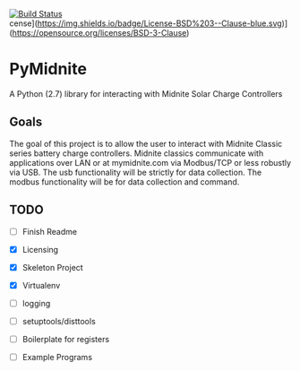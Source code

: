 [![Build Status](https://travis-ci.org/CenSEPS/pymidnite.svg?branch=master)](https://travis-ci.org/CenSEPS/pymidnite)  
cense](https://img.shields.io/badge/License-BSD%203--Clause-blue.svg)](https://opensource.org/licenses/BSD-3-Clause)
# PyMidnite

A Python (2.7) library for interacting with Midnite Solar Charge Controllers

## Goals

The goal of this project is to allow the user to interact with Midnite Classic series battery charge controllers. 
Midnite classics communicate with applications over LAN or at mymidnite.com via Modbus/TCP or less robustly via USB.
The usb functionality will be strictly for data collection.
The modbus functionality will be for data collection and command.


## TODO

- [ ] Finish Readme
- [x] Licensing
- [x] Skeleton Project
- [x] Virtualenv
- [ ] logging
- [ ] setuptools/disttools
- [ ] Boilerplate for registers
- [ ] Example Programs


